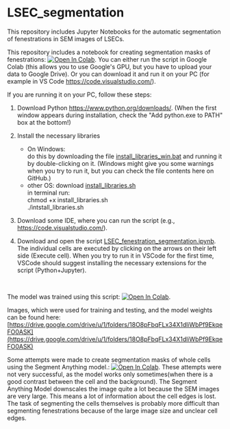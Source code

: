 # LSEC_segmentation

This repository includes Jupyter Notebooks for the automatic segmentation of fenestrations in SEM images of LSECs.

This repository includes a notebook for creating segmentation masks of fenestrations: [![Open In Colab](https://colab.research.google.com/assets/colab-badge.svg)](https://colab.research.google.com/github/marketakvasova/LSEC_segmentation/blob/main/LSEC_fenestration_segmentation.ipynb).
You can either run the script in Google Colab (this allows you to use Google's GPU, but you have to upload your data to Google Drive).
Or you can download it and run it on your PC (for example in VS Code https://code.visualstudio.com/).

If you are running it on your PC, follow these steps:

1. Download Python https://www.python.org/downloads/. (When the first window appears during installation, check the "Add python.exe to PATH" box at the bottom!)
2. Install the necessary libraries
   - On Windows:<br>
     do this by downloading the file [install_libraries_win.bat](https://github.com/marketakvasova/LSEC_segmentation/blob/main/install_libraries_win.bat) and running it by double-clicking on it.<be>
     (Windows might give you some warnings when you try to run it, but you can check the file contents here on GitHub.)
   - other OS:
     download [install_libraries.sh](https://github.com/marketakvasova/LSEC_segmentation/blob/main/install_libraries.sh)<br>
     in terminal run:<br>
     chmod +x install_libraries.sh<br>
     ./intstall_libraries.sh
          
4. Download some IDE, where you can run the script (e.g., https://code.visualstudio.com/).
5. Download and open the script [LSEC_fenestration_segmentation.ipynb](https://github.com/marketakvasova/LSEC_segmentation/blob/main/LSEC_fenestration_segmentation.ipynb).<br>
The individual cells are executed by clicking on the arrows on their left side (Execute cell).
When you try to run it in VSCode for the first time, VSCode should suggest installing the necessary extensions for the script (Python+Jupyter).
<br>

The model was trained using this script: [![Open In Colab](https://colab.research.google.com/assets/colab-badge.svg)](https://colab.research.google.com/github/marketakvasova/LSEC_segmentation/blob/main/automatic_image_segmentation.ipynb).

Images, which were used for training and testing, and the model weights can be found here: [https://drive.google.com/drive/u/1/folders/18O8pFbqFLx34X1dliWbPf9EkqeFO0ASK](https://drive.google.com/drive/u/1/folders/18O8pFbqFLx34X1dliWbPf9EkqeFO0ASK)

Some attempts were made to create segmentation masks of whole cells using the Segment Anything model.: [![Open In Colab](https://colab.research.google.com/assets/colab-badge.svg)](https://colab.research.google.com/github/marketakvasova/LSEC_segmentation/blob/main/semiautomatic_cell_segmentation.ipynb).
These attempts were not very successful, as the model works only sometimes(when there is a good contrast between the cell and the background).
The Segment Anything Model downscales the image quite a lot because the SEM images are very large.
This means a lot of information about the cell edges is lost.
The task of segmenting the cells themselves is probably more difficult than segmenting fenestrations because of the large image size and unclear cell edges.
